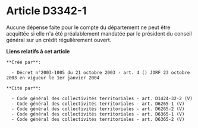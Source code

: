 # Article D3342-1

Aucune dépense faite pour le compte du département ne peut être acquittée si elle n'a été préalablement mandatée par le
président du conseil général sur un crédit régulièrement ouvert.

**Liens relatifs à cet article**

	**Créé par**:

	  - Décret n°2003-1005 du 21 octobre 2003 - art. 4 () JORF 23 octobre 2003 en vigueur le 1er janvier 2004

	**Cité par**:

	  - Code général des collectivités territoriales - art. D1424-32-2 (V)
	  - Code général des collectivités territoriales - art. D6265-1 (V)
	  - Code général des collectivités territoriales - art. D6265-2 (V)
	  - Code général des collectivités territoriales - art. D6365-1 (V)
	  - Code général des collectivités territoriales - art. D6365-2 (V)

